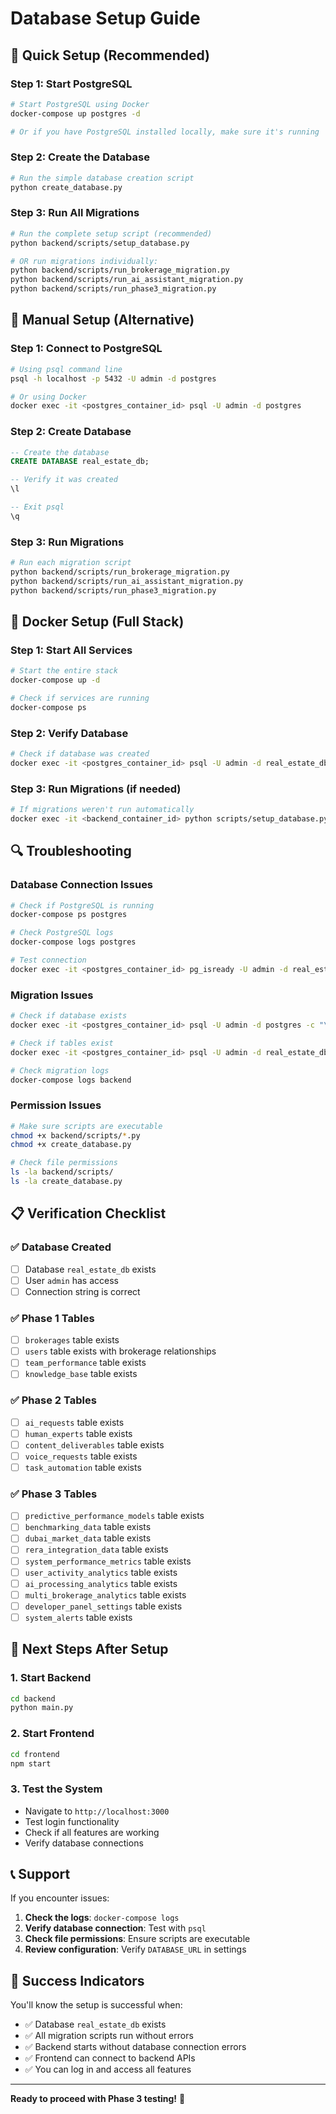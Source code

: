 # Database Setup Guide

## 🎯 **Quick Setup (Recommended)**

### **Step 1: Start PostgreSQL**
```bash
# Start PostgreSQL using Docker
docker-compose up postgres -d

# Or if you have PostgreSQL installed locally, make sure it's running
```

### **Step 2: Create the Database**
```bash
# Run the simple database creation script
python create_database.py
```

### **Step 3: Run All Migrations**
```bash
# Run the complete setup script (recommended)
python backend/scripts/setup_database.py

# OR run migrations individually:
python backend/scripts/run_brokerage_migration.py
python backend/scripts/run_ai_assistant_migration.py
python backend/scripts/run_phase3_migration.py
```

## 🔧 **Manual Setup (Alternative)**

### **Step 1: Connect to PostgreSQL**
```bash
# Using psql command line
psql -h localhost -p 5432 -U admin -d postgres

# Or using Docker
docker exec -it <postgres_container_id> psql -U admin -d postgres
```

### **Step 2: Create Database**
```sql
-- Create the database
CREATE DATABASE real_estate_db;

-- Verify it was created
\l

-- Exit psql
\q
```

### **Step 3: Run Migrations**
```bash
# Run each migration script
python backend/scripts/run_brokerage_migration.py
python backend/scripts/run_ai_assistant_migration.py
python backend/scripts/run_phase3_migration.py
```

## 🐳 **Docker Setup (Full Stack)**

### **Step 1: Start All Services**
```bash
# Start the entire stack
docker-compose up -d

# Check if services are running
docker-compose ps
```

### **Step 2: Verify Database**
```bash
# Check if database was created
docker exec -it <postgres_container_id> psql -U admin -d real_estate_db -c "\dt"
```

### **Step 3: Run Migrations (if needed)**
```bash
# If migrations weren't run automatically
docker exec -it <backend_container_id> python scripts/setup_database.py
```

## 🔍 **Troubleshooting**

### **Database Connection Issues**
```bash
# Check if PostgreSQL is running
docker-compose ps postgres

# Check PostgreSQL logs
docker-compose logs postgres

# Test connection
docker exec -it <postgres_container_id> pg_isready -U admin -d real_estate_db
```

### **Migration Issues**
```bash
# Check if database exists
docker exec -it <postgres_container_id> psql -U admin -d postgres -c "\l"

# Check if tables exist
docker exec -it <postgres_container_id> psql -U admin -d real_estate_db -c "\dt"

# Check migration logs
docker-compose logs backend
```

### **Permission Issues**
```bash
# Make sure scripts are executable
chmod +x backend/scripts/*.py
chmod +x create_database.py

# Check file permissions
ls -la backend/scripts/
ls -la create_database.py
```

## 📋 **Verification Checklist**

### **✅ Database Created**
- [ ] Database `real_estate_db` exists
- [ ] User `admin` has access
- [ ] Connection string is correct

### **✅ Phase 1 Tables**
- [ ] `brokerages` table exists
- [ ] `users` table exists with brokerage relationships
- [ ] `team_performance` table exists
- [ ] `knowledge_base` table exists

### **✅ Phase 2 Tables**
- [ ] `ai_requests` table exists
- [ ] `human_experts` table exists
- [ ] `content_deliverables` table exists
- [ ] `voice_requests` table exists
- [ ] `task_automation` table exists

### **✅ Phase 3 Tables**
- [ ] `predictive_performance_models` table exists
- [ ] `benchmarking_data` table exists
- [ ] `dubai_market_data` table exists
- [ ] `rera_integration_data` table exists
- [ ] `system_performance_metrics` table exists
- [ ] `user_activity_analytics` table exists
- [ ] `ai_processing_analytics` table exists
- [ ] `multi_brokerage_analytics` table exists
- [ ] `developer_panel_settings` table exists
- [ ] `system_alerts` table exists

## 🚀 **Next Steps After Setup**

### **1. Start Backend**
```bash
cd backend
python main.py
```

### **2. Start Frontend**
```bash
cd frontend
npm start
```

### **3. Test the System**
- Navigate to `http://localhost:3000`
- Test login functionality
- Check if all features are working
- Verify database connections

## 📞 **Support**

If you encounter issues:

1. **Check the logs**: `docker-compose logs`
2. **Verify database connection**: Test with `psql`
3. **Check file permissions**: Ensure scripts are executable
4. **Review configuration**: Verify `DATABASE_URL` in settings

## 🎉 **Success Indicators**

You'll know the setup is successful when:

- ✅ Database `real_estate_db` exists
- ✅ All migration scripts run without errors
- ✅ Backend starts without database connection errors
- ✅ Frontend can connect to backend APIs
- ✅ You can log in and access all features

---

**Ready to proceed with Phase 3 testing!** 🚀
